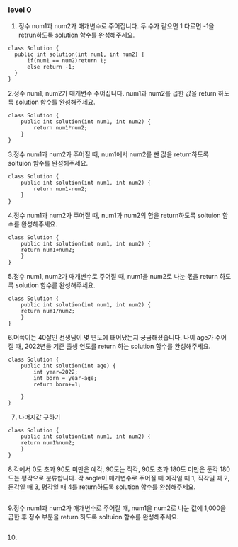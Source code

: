 ### level 0 ###
  
  1. 정수 num1과 num2가 매개변수로 주어집니다. 두 수가 같으면 1 다르면 -1을 retrun하도록 solution 함수를 완성해주세요.
  ```
  class Solution {
    public int solution(int num1, int num2) {
        if(num1 == num2)return 1;            
        else return -1;
    }
}
```

2.정수 num1, num2가 매개변수 주어집니다. num1과 num2를 곱한 값을 return 하도록 solution 함수를 완성해주세요.
```
class Solution {
    public int solution(int num1, int num2) {
        return num1*num2;
    }
}
```

3.정수 num1과 num2가 주어질 때, num1에서 num2를 뺀 값을 return하도록 soltuion 함수를 완성해주세요.
```
class Solution {
    public int solution(int num1, int num2) {
        return num1-num2;
    }
}
```
4.정수 num1과 num2가 주어질 때, num1과 num2의 합을 return하도록 soltuion 함수를 완성해주세요.
```
class Solution {
    public int solution(int num1, int num2) {
    return num1+num2;
    }
}
```
5.정수 num1, num2가 매개변수로 주어질 때, num1을 num2로 나눈 몫을 return 하도록 solution 함수를 완성해주세요.
```
class Solution {
    public int solution(int num1, int num2) {
    return num1/num2;
    }
}
```

6.머쓱이는 40살인 선생님이 몇 년도에 태어났는지 궁금해졌습니다. 나이 age가 주어질 때, 2022년을 기준 출생 연도를 return 하는 solution 함수를 완성해주세요.
```
class Solution {
    public int solution(int age) {        
        int year=2022;
        int born = year-age;
        return born+=1;
        
    }
}
```

7. 나머지값 구하기
```
class Solution {
    public int solution(int num1, int num2) {
    return num1%num2;
    }
}
```

8.각에서 0도 초과 90도 미만은 예각, 90도는 직각, 90도 초과 180도 미만은 둔각 180도는 평각으로 분류합니다. 각 angle이 매개변수로 주어질 때 예각일 때 1, 직각일 때 2, 둔각일 때 3, 평각일 때 4를 return하도록 solution 함수를 완성해주세요.
```
```

9.정수 num1과 num2가 매개변수로 주어질 때, num1을 num2로 나눈 값에 1,000을 곱한 후 정수 부분을 return 하도록 soltuion 함수를 완성해주세요.
```
```

10.
```
```












